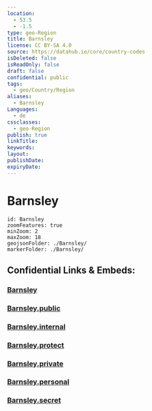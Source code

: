```yaml
---
location:
  - 53.5
  - -1.5
type: geo-Region
title: Barnsley
license: CC BY-SA 4.0
source: https://datahub.io/core/country-codes
isDeleted: false
isReadOnly: false
draft: false
confidential: public
tags:
  - geo/Country/Region
aliases:
  - Barnsley
Languages:
  - de
cssclasses:
  - geo-Region
publish: true
linkTitle:
keywords:
layout:
publishDate:
expiryDate:
---
```


# Barnsley

```leaflet
id: Barnsley
zoomFeatures: true 
minZoom: 2 
maxZoom: 18
geojsonFolder: ./Barnsley/
markerFolder: ./Barnsley/
```


## Confidential Links & Embeds: 

### [Barnsley](/_Standards/Earth/Continent/Europe/Europe~North/UK/England/Regions~England/Yorkshire_and_the_Humber/Lincolnshire/cities~Lincolnshire/Holland~South/Barnsley.md) 

### [Barnsley.public](/_public/Earth/Continent/Europe/Europe~North/UK/England/Regions~England/Yorkshire_and_the_Humber/Lincolnshire/cities~Lincolnshire/Holland~South/Barnsley.public.md) 

### [Barnsley.internal](/_internal/Earth/Continent/Europe/Europe~North/UK/England/Regions~England/Yorkshire_and_the_Humber/Lincolnshire/cities~Lincolnshire/Holland~South/Barnsley.internal.md) 

### [Barnsley.protect](/_protect/Earth/Continent/Europe/Europe~North/UK/England/Regions~England/Yorkshire_and_the_Humber/Lincolnshire/cities~Lincolnshire/Holland~South/Barnsley.protect.md) 

### [Barnsley.private](/_private/Earth/Continent/Europe/Europe~North/UK/England/Regions~England/Yorkshire_and_the_Humber/Lincolnshire/cities~Lincolnshire/Holland~South/Barnsley.private.md) 

### [Barnsley.personal](/_personal/Earth/Continent/Europe/Europe~North/UK/England/Regions~England/Yorkshire_and_the_Humber/Lincolnshire/cities~Lincolnshire/Holland~South/Barnsley.personal.md) 

### [Barnsley.secret](/_secret/Earth/Continent/Europe/Europe~North/UK/England/Regions~England/Yorkshire_and_the_Humber/Lincolnshire/cities~Lincolnshire/Holland~South/Barnsley.secret.md)

